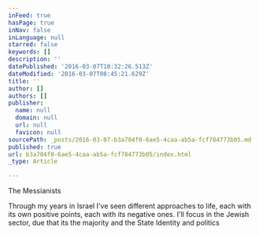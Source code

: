 ```yaml
---
inFeed: true
hasPage: true
inNav: false
inLanguage: null
starred: false
keywords: []
description: ''
datePublished: '2016-03-07T10:32:26.513Z'
dateModified: '2016-03-07T08:45:21.629Z'
title: ''
author: []
authors: []
publisher:
  name: null
  domain: null
  url: null
  favicon: null
sourcePath: _posts/2016-03-07-b3a704f0-6ae5-4caa-ab5a-fcf784773b05.md
published: true
url: b3a704f0-6ae5-4caa-ab5a-fcf784773b05/index.html
_type: Article

---
```

The Messianists

Through my years in Israel I've seen different approaches to life, each with its own positive points, each with its negative ones. I'll focus in the Jewish sector, due that its the majority and the State Identity and politics